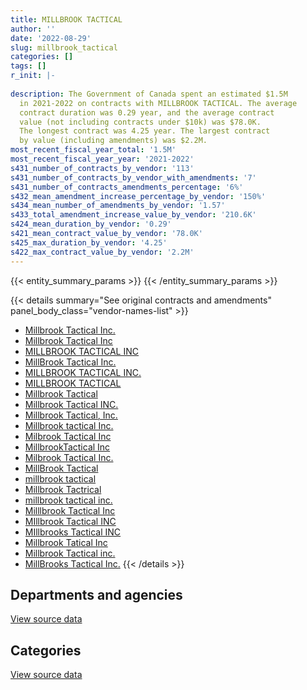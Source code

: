 ```yaml
---
title: MILLBROOK TACTICAL
author: ''
date: '2022-08-29'
slug: millbrook_tactical
categories: []
tags: []
r_init: |-
  
description: The Government of Canada spent an estimated $1.5M
  in 2021-2022 on contracts with MILLBROOK TACTICAL. The average
  contract duration was 0.29 year, and the average contract
  value (not including contracts under $10k) was $78.0K.
  The longest contract was 4.25 year. The largest contract
  by value (including amendments) was $2.2M.
most_recent_fiscal_year_total: '1.5M'
most_recent_fiscal_year_year: '2021-2022'
s431_number_of_contracts_by_vendor: '113'
s431_number_of_contracts_by_vendor_with_amendments: '7'
s431_number_of_contracts_amendments_percentage: '6%'
s432_mean_amendment_increase_percentage_by_vendor: '150%'
s434_mean_number_of_amendments_by_vendor: '1.57'
s433_total_amendment_increase_value_by_vendor: '210.6K'
s424_mean_duration_by_vendor: '0.29'
s421_mean_contract_value_by_vendor: '78.0K'
s425_max_duration_by_vendor: '4.25'
s422_max_contract_value_by_vendor: '2.2M'
---
```


<script src="/rmarkdown-libs/htmlwidgets/htmlwidgets.js"></script>
<link href="/rmarkdown-libs/datatables-css/datatables-crosstalk.css" rel="stylesheet" />
<script src="/rmarkdown-libs/datatables-binding/datatables.js"></script>
<script src="/rmarkdown-libs/jquery/jquery-3.6.0.min.js"></script>
<link href="/rmarkdown-libs/dt-core-bootstrap/css/dataTables.bootstrap.min.css" rel="stylesheet" />
<link href="/rmarkdown-libs/dt-core-bootstrap/css/dataTables.bootstrap.extra.css" rel="stylesheet" />
<script src="/rmarkdown-libs/dt-core-bootstrap/js/jquery.dataTables.min.js"></script>
<script src="/rmarkdown-libs/dt-core-bootstrap/js/dataTables.bootstrap.min.js"></script>
<link href="/rmarkdown-libs/crosstalk/css/crosstalk.min.css" rel="stylesheet" />
<script src="/rmarkdown-libs/crosstalk/js/crosstalk.min.js"></script>
<script src="/rmarkdown-libs/htmlwidgets/htmlwidgets.js"></script>
<link href="/rmarkdown-libs/datatables-css/datatables-crosstalk.css" rel="stylesheet" />
<script src="/rmarkdown-libs/datatables-binding/datatables.js"></script>
<script src="/rmarkdown-libs/jquery/jquery-3.6.0.min.js"></script>
<link href="/rmarkdown-libs/dt-core-bootstrap/css/dataTables.bootstrap.min.css" rel="stylesheet" />
<link href="/rmarkdown-libs/dt-core-bootstrap/css/dataTables.bootstrap.extra.css" rel="stylesheet" />
<script src="/rmarkdown-libs/dt-core-bootstrap/js/jquery.dataTables.min.js"></script>
<script src="/rmarkdown-libs/dt-core-bootstrap/js/dataTables.bootstrap.min.js"></script>
<link href="/rmarkdown-libs/crosstalk/css/crosstalk.min.css" rel="stylesheet" />
<script src="/rmarkdown-libs/crosstalk/js/crosstalk.min.js"></script>

{{< entity_summary_params >}}
{{< /entity_summary_params >}}

{{< details summary="See original contracts and amendments" panel_body_class="vendor-names-list" >}}
- [Millbrook Tactical Inc.](https://search.open.canada.ca/en/ct/?sort=contract_value_f%20desc&page=1&search_text=%22Millbrook%20Tactical%20Inc.%22)
- [Millbrook Tactical Inc](https://search.open.canada.ca/en/ct/?sort=contract_value_f%20desc&page=1&search_text=%22Millbrook%20Tactical%20Inc%22)
- [MILLBROOK TACTICAL INC](https://search.open.canada.ca/en/ct/?sort=contract_value_f%20desc&page=1&search_text=%22MILLBROOK%20TACTICAL%20INC%22)
- [MillBrook Tactical Inc.](https://search.open.canada.ca/en/ct/?sort=contract_value_f%20desc&page=1&search_text=%22MillBrook%20Tactical%20Inc.%22)
- [MILLBROOK TACTICAL INC.](https://search.open.canada.ca/en/ct/?sort=contract_value_f%20desc&page=1&search_text=%22MILLBROOK%20TACTICAL%20INC.%22)
- [MILLBROOK TACTICAL](https://search.open.canada.ca/en/ct/?sort=contract_value_f%20desc&page=1&search_text=%22MILLBROOK%20TACTICAL%22)
- [Millbrook Tactical](https://search.open.canada.ca/en/ct/?sort=contract_value_f%20desc&page=1&search_text=%22Millbrook%20Tactical%22)
- [Millbrook Tactical INC.](https://search.open.canada.ca/en/ct/?sort=contract_value_f%20desc&page=1&search_text=%22Millbrook%20Tactical%20INC.%22)
- [Millbrook Tactical, Inc.](https://search.open.canada.ca/en/ct/?sort=contract_value_f%20desc&page=1&search_text=%22Millbrook%20Tactical%2c%20Inc.%22)
- [Millbrook tactical Inc.](https://search.open.canada.ca/en/ct/?sort=contract_value_f%20desc&page=1&search_text=%22Millbrook%20tactical%20Inc.%22)
- [Milbrook Tactical Inc](https://search.open.canada.ca/en/ct/?sort=contract_value_f%20desc&page=1&search_text=%22Milbrook%20Tactical%20Inc%22)
- [MillbrookTactical Inc](https://search.open.canada.ca/en/ct/?sort=contract_value_f%20desc&page=1&search_text=%22MillbrookTactical%20Inc%22)
- [Milbrook Tactical Inc.](https://search.open.canada.ca/en/ct/?sort=contract_value_f%20desc&page=1&search_text=%22Milbrook%20Tactical%20Inc.%22)
- [MillBrook Tactical](https://search.open.canada.ca/en/ct/?sort=contract_value_f%20desc&page=1&search_text=%22MillBrook%20Tactical%22)
- [millbrook tactical](https://search.open.canada.ca/en/ct/?sort=contract_value_f%20desc&page=1&search_text=%22millbrook%20tactical%22)
- [Millbrook Tactrical](https://search.open.canada.ca/en/ct/?sort=contract_value_f%20desc&page=1&search_text=%22Millbrook%20Tactrical%22)
- [millbrook tactical inc.](https://search.open.canada.ca/en/ct/?sort=contract_value_f%20desc&page=1&search_text=%22millbrook%20tactical%20inc.%22)
- [Milllbrook Tactical Inc](https://search.open.canada.ca/en/ct/?sort=contract_value_f%20desc&page=1&search_text=%22Milllbrook%20Tactical%20Inc%22)
- [MIllbrook Tactical INC](https://search.open.canada.ca/en/ct/?sort=contract_value_f%20desc&page=1&search_text=%22MIllbrook%20Tactical%20INC%22)
- [MIllbrooks Tactical INC](https://search.open.canada.ca/en/ct/?sort=contract_value_f%20desc&page=1&search_text=%22MIllbrooks%20Tactical%20INC%22)
- [Millbrook Tatical Inc](https://search.open.canada.ca/en/ct/?sort=contract_value_f%20desc&page=1&search_text=%22Millbrook%20Tatical%20Inc%22)
- [Millbrook Tactical inc.](https://search.open.canada.ca/en/ct/?sort=contract_value_f%20desc&page=1&search_text=%22Millbrook%20Tactical%20inc.%22)
- [MillBrooks Tactical Inc.](https://search.open.canada.ca/en/ct/?sort=contract_value_f%20desc&page=1&search_text=%22MillBrooks%20Tactical%20Inc.%22)
{{< /details >}}

## Departments and agencies

<div id="htmlwidget-1" style="width:100%;height:auto;" class="datatables html-widget"></div>
<script type="application/json" data-for="htmlwidget-1">{"x":{"style":"bootstrap","filter":"none","vertical":false,"data":[["<a href=\"/departments/csc-scc/\">Correctional Service of Canada<\/a>","<a href=\"/departments/dfo-mpo/\">Fisheries and Oceans Canada<\/a>","<a href=\"/departments/dnd-mdn/\">National Defence<\/a>","<a href=\"/departments/ec/\">Environment and Climate Change Canada<\/a>","<a href=\"/departments/nrc-cnrc/\">National Research Council Canada<\/a>","<a href=\"/departments/nrcan-rncan/\">Natural Resources Canada<\/a>","<a href=\"/departments/rcmp-grc/\">Royal Canadian Mounted Police<\/a>"],[null,null,872752.45,null,null,26091.1,610058.96],[13694.2,null,497120.44,21000,null,26162.58,242856.9],[null,189646.5,1549239.42,null,25227.46,6504.9,152858.32],[null,null,800086.31,null,378411.98,null,303984.07]],"container":"<table class=\"table table-striped table-hover row-border order-column display\">\n  <thead>\n    <tr>\n      <th>Department<\/th>\n      <th>2018-2019<\/th>\n      <th>2019-2020<\/th>\n      <th>2020-2021<\/th>\n      <th>2021-2022<\/th>\n    <\/tr>\n  <\/thead>\n<\/table>","options":{"order":[[4,"desc"]],"pageLength":10,"autoWidth":true,"columnDefs":[{"targets":1,"render":"function(data, type, row, meta) {\n    return type !== 'display' ? data : DTWidget.formatCurrency(data, \"$\", 2, 3, \",\", \".\", true, null);\n  }"},{"targets":2,"render":"function(data, type, row, meta) {\n    return type !== 'display' ? data : DTWidget.formatCurrency(data, \"$\", 2, 3, \",\", \".\", true, null);\n  }"},{"targets":3,"render":"function(data, type, row, meta) {\n    return type !== 'display' ? data : DTWidget.formatCurrency(data, \"$\", 2, 3, \",\", \".\", true, null);\n  }"},{"targets":4,"render":"function(data, type, row, meta) {\n    return type !== 'display' ? data : DTWidget.formatCurrency(data, \"$\", 2, 3, \",\", \".\", true, null);\n  }"},{"width":"16%","targets":[1,2,3,4]},{"className":"dt-right","targets":[1,2,3,4]}],"orderClasses":false}},"evals":["options.columnDefs.0.render","options.columnDefs.1.render","options.columnDefs.2.render","options.columnDefs.3.render"],"jsHooks":[]}</script>
<p class="text-right">
<a href="https://github.com/GoC-Spending/contracts-data/tree/main/data/out/vendors/millbrook_tactical/summary_by_fiscal_year_by_department.csv" class="source-data-link btn btn-link">View source data</a>
</p>

## Categories

<div id="htmlwidget-2" style="width:100%;height:auto;" class="datatables html-widget"></div>
<script type="application/json" data-for="htmlwidget-2">{"x":{"style":"bootstrap","filter":"none","vertical":false,"data":[["<a href=\"/categories/office_management/\">Office management<\/a>","<a href=\"/categories/defence/\">Defence<\/a>","<a href=\"/categories/information_technology/\">Information technology<\/a>","<a href=\"/categories/industrial_products_and_services/\">Industrial products and services<\/a>","<a href=\"/categories/human_capital/\">Human capital<\/a>"],[null,210958.74,145995.08,1125857.6,26091.1],[null,16533.77,173960.57,584177.21,26162.58],[null,37100.88,69965.21,1799557.09,16853.44],[42831.52,171415.48,144122.42,1089510.59,34602.34]],"container":"<table class=\"table table-striped table-hover row-border order-column display\">\n  <thead>\n    <tr>\n      <th>Category<\/th>\n      <th>2018-2019<\/th>\n      <th>2019-2020<\/th>\n      <th>2020-2021<\/th>\n      <th>2021-2022<\/th>\n    <\/tr>\n  <\/thead>\n<\/table>","options":{"order":[[4,"desc"]],"dom":"t","pageLength":30,"autoWidth":true,"columnDefs":[{"targets":1,"render":"function(data, type, row, meta) {\n    return type !== 'display' ? data : DTWidget.formatCurrency(data, \"$\", 2, 3, \",\", \".\", true, null);\n  }"},{"targets":2,"render":"function(data, type, row, meta) {\n    return type !== 'display' ? data : DTWidget.formatCurrency(data, \"$\", 2, 3, \",\", \".\", true, null);\n  }"},{"targets":3,"render":"function(data, type, row, meta) {\n    return type !== 'display' ? data : DTWidget.formatCurrency(data, \"$\", 2, 3, \",\", \".\", true, null);\n  }"},{"targets":4,"render":"function(data, type, row, meta) {\n    return type !== 'display' ? data : DTWidget.formatCurrency(data, \"$\", 2, 3, \",\", \".\", true, null);\n  }"},{"width":"16%","targets":[1,2,3,4]},{"className":"dt-right","targets":[1,2,3,4]}],"orderClasses":false,"lengthMenu":[10,25,30,50,100]}},"evals":["options.columnDefs.0.render","options.columnDefs.1.render","options.columnDefs.2.render","options.columnDefs.3.render"],"jsHooks":[]}</script>
<p class="text-right">
<a href="https://github.com/GoC-Spending/contracts-data/tree/main/data/out/vendors/millbrook_tactical/summary_by_fiscal_year_by_category.csv" class="source-data-link btn btn-link">View source data</a>
</p>
